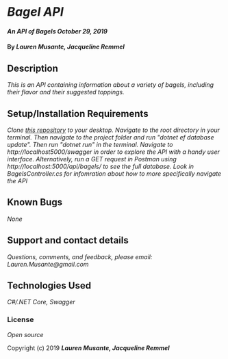# _Bagel API_

#### _An API of Bagels October 29, 2019_

#### By _**Lauren Musante, Jacqueline Remmel**_

## Description

_This is an API containing information about a variety of bagels, including their flavor and their suggested toppings._

## Setup/Installation Requirements

_Clone [this repository](https://github.com/LaurenMusante/BagelsAPI) to your desktop. Navigate to the root directory in your terminal. Then navigate to the project folder and run "dotnet ef database update". Then run "dotnet run" in the terminal. Navigate to http://localhost5000/swagger in order to explore the API with a handy user interface. Alternatively, run a GET request in Postman using http://localhost:5000/api/bagels/ to see the full database. Look in BagelsController.cs for infomration about how to more specifically navigate the API_

## Known Bugs

_None_

## Support and contact details

_Questions, comments, and feedback, please email: Lauren.Musante@gmail.com_

## Technologies Used

_C#/.NET Core, Swagger_

### License

*Open source*

Copyright (c) 2019 **_Lauren Musante, Jacqueline Remmel_**
